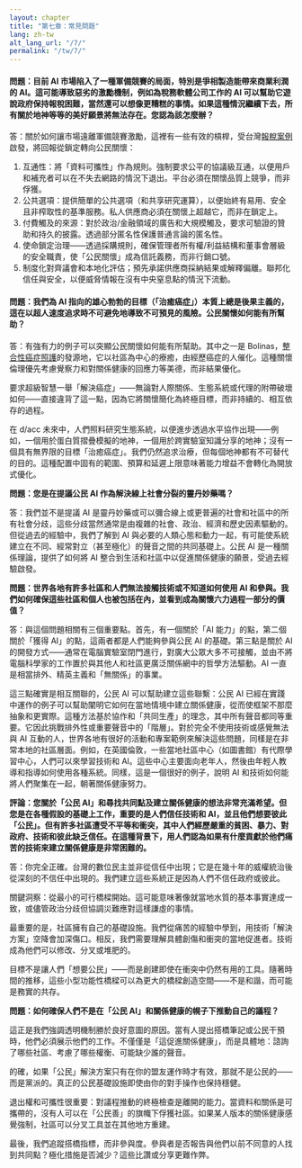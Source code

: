 ```yaml
---
layout: chapter
title: "第七章：常見問題"
lang: zh-tw
alt_lang_url: "/7/"
permalink: "/tw/7/"
---
```


#### 問題：目前 AI 市場陷入了一種軍備競賽的局面，特別是爭相製造能帶來商業利潤的 AI。這可能導致惡劣的激勵機制，例如為稅務軟體公司工作的 AI 可以幫助它遊說政府保持報稅困難，當然還可以想像更糟糕的事情。如果這種情況繼續下去，所有關於地神等等的美好願景將無法存在。您認為該怎麼辦？

答：關於如何讓市場遠離軍備競賽激勵，這裡有一些有效的槓桿，受台灣[報稅案例](https://www.radicalxchange.org/media/blog/the-missing-half-of-open-government/#part-iv-case-studies)啟發，將回報從鎖定轉向公民關懷：

1. 互通性：將「資料可攜性」作為規則。強制要求公平的協議級互通，以便用戶和補充者可以在不失去網路的情況下退出。平台必須在關懷品質上競爭，而非俘獲。
1. 公共選項：提供簡單的公共選項（和共享研究運算），以便始終有易用、安全且非榨取性的基準服務。私人供應商必須在關懷上超越它，而非在鎖定上。
1. 付費觸及的來源：對於政治/金融領域的廣告和大規模觸及，要求可驗證的贊助和持久的披露。透過部分匿名性保護普通言論的匿名性。
1. 使命鎖定治理——透過採購規則，確保管理者所有權/利益結構和董事會層級的安全職責，使「公民關懷」成為信託義務，而非行銷口號。
1. 制度化對齊議會和本地化評估；預先承諾供應商採納結果或解釋偏離。聯邦化信任與安全，以便威脅情報在沒有中央窒息點的情況下流動。

#### 問題：我們為 AI 指向的雄心勃勃的目標（「治癒癌症」）本質上總是後果主義的，這在以超人速度追求時不可避免地導致不可預見的風險。公民關懷如何能有所幫助？

答：有強有力的例子可以突顯公民關懷如何能有所幫助。其中之一是 Bolinas，[整合性癌症照護](https://www.commonweal.org/initiatives/integrative-cancer-care)的發源地，它以社區為中心的療癒，由經歷癌症的人催化。這種關懷倫理優先考慮覺察力和對關係健康的回應力等美德，而非結果優化。

要求超級智慧一舉「解決癌症」——無論對人際關係、生態系統或代理的附帶破壞如何——直接違背了這一點，因為它將關懷簡化為終極目標，而非持續的、相互依存的過程。

在 d/acc 未來中，人們照料研究生態系統，以便進步透過水平協作出現——例如，一個用於蛋白質摺疊模擬的地神，一個用於跨實驗室知識分享的地神；沒有一個具有無界限的目標「治癒癌症」。我們仍然追求治療，但每個地神都有不可替代的目的。這種配置中固有的範圍、預算和延遲上限意味著能力增益不會轉化為開放式優化。

**問題：您是在提議公民 AI 作為解決線上社會分裂的靈丹妙藥嗎？**

答：我們並不是提議 AI 是靈丹妙藥或可以彌合線上或更普遍的社會和社區中的所有社會分歧，這些分歧當然通常是由複雜的社會、政治、經濟和歷史因素驅動的。但從過去的經驗中，我們了解到 AI 與必要的人類心態和動力一起，有可能使系統建立在不同、經常對立（甚至極化）的聲音之間的共同基礎上。公民 AI 是一種關係理論，提供了如何將 AI 整合到生活和社區中以促進關係健康的願景，受過去經驗啟發。

**問題：世界各地有許多社區和人們無法接觸技術或不知道如何使用 AI 和參與。我們如何確保這些社區和個人也被包括在內，並看到成為關懷六力過程一部分的價值？**

答：與這個問題相關有三個重要點。首先，有一個關於「AI 能力」的點，第二個關於「獲得 AI」的點，這兩者都是人們能夠參與公民 AI 的基礎。第三點是關於 AI 的開發方式——通常在電腦實驗室閉門進行，對廣大公眾大多不可接觸，並由不將電腦科學家的工作置於與其他人和社區更廣泛關係網中的哲學方法驅動。AI 一直是相當排外、精英主義和「無關係」的事業。

這三點確實是相互關聯的，公民 AI 可以幫助建立這些聯繫：公民 AI 已經在實踐中運作的例子可以幫助闡明它如何在當地情境中建立關係健康，從而使框架不那麼抽象和更實際。這種方法基於協作和「共同生產」的理念，其中所有聲音都同等重要。它因此挑戰排外性或重要聲音中的「階層」。對於完全不使用技術或感覺無法與 AI 互動的人，世界各地有很好的活動和專案範例來解決這些問題，同樣是在非常本地的社區層面。例如，在英國倫敦，一些當地社區中心（如圖書館）有代際學習中心，人們可以來學習技術和 AI。這些中心主要面向老年人，然後由年輕人教導和指導如何使用各種系統。同樣，這是一個很好的例子，說明 AI 和技術如何能將人們聚集在一起，朝著關係健康努力。

**評論：您關於「公民 AI」和尋找共同點及建立關係健康的想法非常充滿希望。但您是在各種假設的基礎上工作，重要的是人們信任技術和 AI，並且他們想要彼此「公民」。但有許多社區遭受不平等和衝突，其中人們經歷嚴重的貧困、暴力、對政府、技術和彼此缺乏信任。在這種背景下，用人們認為如果有什麼貢獻於他們痛苦的技術來建立關係健康是非常困難的。**

答：你完全正確。台灣的數位民主並非從信任中出現；它是在幾十年的威權統治後從深刻的不信任中出現的。我們建立這些系統正是因為人們不信任政府或彼此。

關鍵洞察：從最小的可行橋樑開始。這可能意味著像就當地水質的基本事實達成一致，或儘管政治分歧但協調災難應對這樣謙虛的事情。

最重要的是，社區擁有自己的基礎設施。我們從痛苦的經驗中學到，用技術「解決方案」空降會加深傷口。相反，我們需要理解具體創傷和衝突的當地促進者。技術成為他們可以修改、分叉或堆肥的。

目標不是讓人們「想要公民」——而是創建即使在衝突中仍然有用的工具。隨著時間的推移，這些小型功能性橋樑可以為更大的橋樑創造空間——不是和諧，而可能是務實的共存。

**問題：如何確保人們不是在「公民 AI」和關係健康的幌子下推動自己的議程？**

這正是我們強調透明機制勝於良好意圖的原因。當有人提出搭橋筆記或公民干預時，他們必須展示他們的工作。不僅僅是「這促進關係健康」，而是具體地：諮詢了哪些社區、考慮了哪些權衡、可能缺少誰的聲音。

的確，如果「公民」解決方案只有在你的盟友運作時才有效，那就不是公民的——而是黨派的。真正的公民基礎設施即使由你的對手操作也保持穩健。

退出權和可攜性很重要：對議程推動的終極檢查是離開的能力。當資料和關係是可攜帶的，沒有人可以在「公民善」的旗幟下俘獲社區。如果某人版本的關係健康感覺強制，社區可以分叉工具並在其他地方重建。

最後，我們追蹤搭橋指標，而非參與度。參與者是否報告與他們以前不同意的人找到共同點？極化措施是否減少？這些比讚或分享更難作弊。

